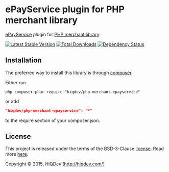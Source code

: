 ePayService plugin for PHP merchant library
===========================================

[ePayService](http://epayservices.com/) plugin for [PHP merchant library](https://github.com/hiqdev/php-merchant).

[![Latest Stable Version](https://poser.pugx.org/hiqdev/php-merchant-epayservice/v/stable)](//packagist.org/packages/hiqdev/php-merchant-epayservice)
[![Total Downloads](https://poser.pugx.org/hiqdev/php-merchant-epayservice/downloads)](//packagist.org/packages/hiqdev/php-merchant-epayservice)
[![Dependency Status](https://www.versioneye.com/php/hiqdev:php-merchant-epayservice/dev-master/badge.svg)](https://www.versioneye.com/php/hiqdev:php-merchant-epayservice/dev-master)

## Installation

The preferred way to install this library is through [composer](http://getcomposer.org/download/).

Either run

```
php composer.phar require "hiqdev/php-merchant-epayservice"
```

or add

```json
"hiqdev/php-merchant-epayservice": "*"
```

to the require section of your composer.json.

## License

This project is released under the terms of the BSD-3-Clause [license](https://github.com/hiqdev/php-merchant-epayservice/blob/master/LICENSE).
Read more [here](http://choosealicense.com/licenses/bsd-3-clause).

Copyright © 2015, HiQDev (http://hiqdev.com/)
